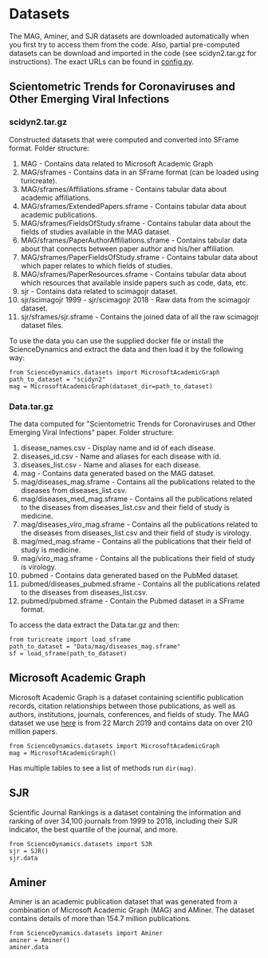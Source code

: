 # Datasets

The MAG, Aminer, and SJR datasets are downloaded automatically when you first try to access them from the code.
Also, partial pre-computed datasets can be download and imported in the code (see scidyn2.tar.gz  for instructions).
The exact URLs can be found in [config.py](https://github.com/data4goodlab/ScienceDynamics/blob/master/ScienceDynamics/datasets/configs.py).


## Scientometric Trends for Coronaviruses and Other Emerging Viral Infections

### scidyn2.tar.gz 
Constructed datasets that were computed and converted into SFrame format.
Folder structure:
1. MAG - Contains data related to Microsoft Academic Graph
2. MAG/sframes - Contains data in an SFrame format (can be loaded using turicreate).
3. MAG/sframes/Affiliations.sframe - Contains tabular data about academic affiliations.
4. MAG/sframes/ExtendedPapers.sframe - Contains tabular data about academic publications.
5. MAG/sframes/FieldsOfStudy.sframe - Contains tabular data about the fields of studies available in the MAG dataset.
6. MAG/sframes/PaperAuthorAffiliations.sframe - Contains tabular data about that connects between paper author and his/her affiliation.
7. MAG/sframes/PaperFieldsOfStudy.sframe - Contains tabular data about which paper relates to which fields of studies.
8. MAG/sframes/PaperResources.sframe - Contains tabular data about which resources that available inside papers such as code, data, etc.
9. sjr - Contains data related to scimagojr dataset.
10. sjr/scimagojr 1999 - sjr/scimagojr 2018 - Raw data from the scimagojr dataset.
11. sjr/sframes/sjr.sframe - Contains the joined data of all the raw scimagojr dataset files.

To use the data you can use the supplied docker file or install the ScienceDynamics and extract the data and then load it by the following way:
```
from ScienceDynamics.datasets import MicrosoftAcademicGraph
path_to_dataset = "scidyn2"
mag = MicrosoftAcademicGraph(dataset_dir=path_to_dataset)
```

### Data.tar.gz 
The data computed for "Scientometric Trends for Coronaviruses and Other Emerging Viral Infections" paper.
Folder structure:
1. disease_names.csv - Display name and id of each disease.
2. diseases_id.csv -  Name and aliases for each disease with id.
3. diseases_list.csv - Name and aliases for each disease.
5. mag - Contains data generated based on the MAG dataset.
6. mag/diseases_mag.sframe - Contains all the publications related to the diseases from diseases_list.csv.
7. mag/diseases_med_mag.sframe - Contains all the publications related to the diseases from diseases_list.csv  and their field of study is medicine.
8. mag/diseases_viro_mag.sframe - Contains all the publications related to the diseases from diseases_list.csv and their field of study is virology.
9. mag/med_mag.sframe - Contains all the publications that their field of study is medicine.
10. mag/viro_mag.sframe - Contains all the publications their field of study is virology.
11. pubmed - Contains data generated based on the PubMed dataset.
12. pubmed/diseases_pubmed.sframe - Contains all the publications related to the diseases from diseases_list.csv.
13. pubmed/pubmed.sframe - Contain the Pubmed dataset in a SFrame format.

To access the data extract the Data.tar.gz  and then:
```
from turicreate import load_sframe
path_to_dataset = "Data/mag/diseases_mag.sframe"
sf = load_sframe(path_to_dataset)
```

## Microsoft Academic Graph
Microsoft Academic Graph is a dataset containing scientific publication records, citation relationships between those publications, as well as authors, institutions, journals, conferences, and fields of study. 
The MAG dataset we use [here](https://zenodo.org/record/2628216#.Xw1BEZMzarw) is from 22 March 2019 and contains data on over 210 million papers. 
```
from ScienceDynamics.datasets import MicrosoftAcademicGraph
mag = MicrosoftAcademicGraph()
```
Has multiple tables to see a list of methods run `dir(mag)`.

## SJR
Scientific Journal Rankings is a dataset containing the information and ranking of over 34,100 journals from 1999 to 2018, including their SJR indicator, the best quartile of the journal, and more.
```
from ScienceDynamics.datasets import SJR
sjr = SJR()
sjr.data
```
## Aminer

Aminer is an academic publication dataset that was generated from a combination of Microsoft Academic Graph (MAG) and AMiner.
The dataset contains details of more than 154.7 million publications.
```
from ScienceDynamics.datasets import Aminer
aminer = Aminer()
aminer.data
```
